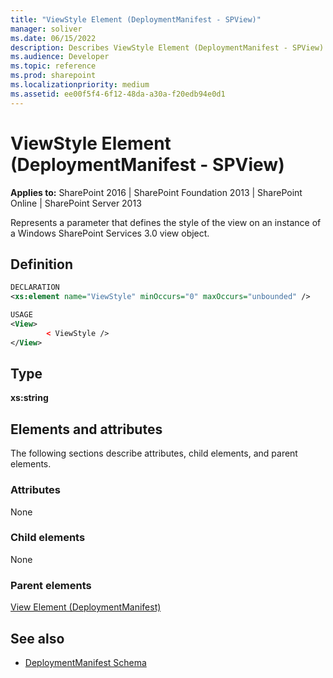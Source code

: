 ```yaml
---
title: "ViewStyle Element (DeploymentManifest - SPView)"
manager: soliver
ms.date: 06/15/2022
description: Describes ViewStyle Element (DeploymentManifest - SPView) and includes information on elements and attributes.
ms.audience: Developer
ms.topic: reference
ms.prod: sharepoint
ms.localizationpriority: medium
ms.assetid: ee00f5f4-6f12-48da-a30a-f20edb94e0d1
---
```


# ViewStyle Element (DeploymentManifest - SPView)

**Applies to:** SharePoint 2016 | SharePoint Foundation 2013 | SharePoint Online | SharePoint Server 2013 
  
Represents a parameter that defines the style of the view on an instance of a Windows SharePoint Services 3.0 view object.

## Definition

```XML
DECLARATION
<xs:element name="ViewStyle" minOccurs="0" maxOccurs="unbounded" />

USAGE
<View>
        < ViewStyle />
</View>

```

## Type

**xs:string**
  
## Elements and attributes

The following sections describe attributes, child elements, and parent elements.

### Attributes

None
   
### Child elements

None
   
### Parent elements

[View Element (DeploymentManifest)](view-element-deploymentmanifest.md)
   
## See also

- [DeploymentManifest Schema](deploymentmanifest-schema.md)

